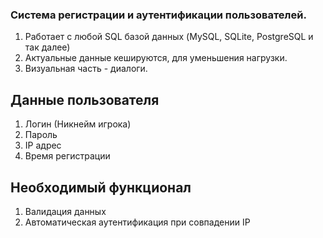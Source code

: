 ### Система регистрации и аутентификации пользователей.
1) Работает с любой SQL базой данных (MySQL, SQLite, PostgreSQL и так далее)
2) Актуальные данные кешируются, для уменьшения нагрузки.
3) Визуальная часть - диалоги.

## Данные пользователя
1) Логин (Никнейм игрока)
2) Пароль
3) IP адрес
5) Время регистрации

## Необходимый функционал
1) Валидация данных
2) Автоматическая аутентификация при совпадении IP
